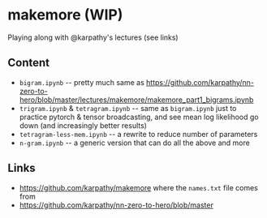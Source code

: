 # makemore (WIP)

Playing along with @karpathy's lectures (see links)

## Content

- `bigram.ipynb` -- pretty much same as https://github.com/karpathy/nn-zero-to-hero/blob/master/lectures/makemore/makemore_part1_bigrams.ipynb
- `trigram.ipynb` & `tetragram.ipynb` -- same as `bigram.ipynb` just to practice pytorch & tensor broadcasting, and see mean log likelihood go down (and increasingly better results)
- `tetragram-less-mem.ipynb` -- a rewrite to reduce number of parameters
- `n-gram.ipynb` -- a generic version that can do all the above and more

## Links

- https://github.com/karpathy/makemore where the `names.txt` file comes from
- https://github.com/karpathy/nn-zero-to-hero/blob/master